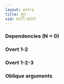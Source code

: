 ```yaml
---
layout: entry
title: རྒུད་
vid: Hill:0337
---
```

### Dependencies (N = 0)


### Overt 1-2


### Overt 1-2-3


### Oblique arguments

